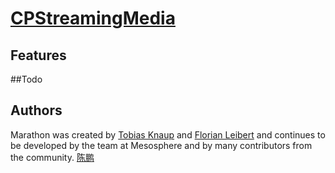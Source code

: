 # [CPStreamingMedia](https://ChenPengOnBitbucket@bitbucket.org/ChenPengOnBitbucket/cpstreamingmedia.git)
## Features
##Todo
## Authors
Marathon was created by [Tobias Knaup](https://github.com/guenter) and
[Florian Leibert](https://github.com/florianleibert) and continues to be
developed by the team at Mesosphere and by many contributors from
the community.
[陈鹏](https://github.com/ChenPengOnGitHub)